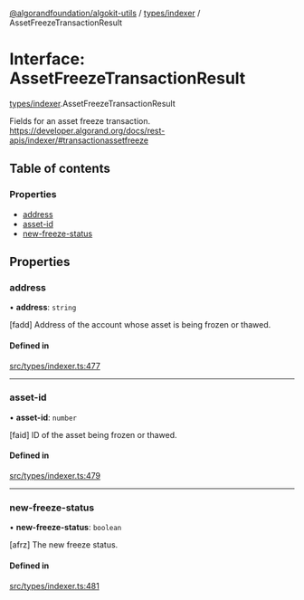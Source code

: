 [@algorandfoundation/algokit-utils](../index.md) / [types/indexer](../modules/types_indexer.md) / AssetFreezeTransactionResult

# Interface: AssetFreezeTransactionResult

[types/indexer](../modules/types_indexer.md).AssetFreezeTransactionResult

Fields for an asset freeze transaction. https://developer.algorand.org/docs/rest-apis/indexer/#transactionassetfreeze

## Table of contents

### Properties

- [address](types_indexer.AssetFreezeTransactionResult.md#address)
- [asset-id](types_indexer.AssetFreezeTransactionResult.md#asset-id)
- [new-freeze-status](types_indexer.AssetFreezeTransactionResult.md#new-freeze-status)

## Properties

### address

• **address**: `string`

[fadd] Address of the account whose asset is being frozen or thawed.

#### Defined in

[src/types/indexer.ts:477](https://github.com/algorandfoundation/algokit-utils-ts/blob/main/src/types/indexer.ts#L477)

___

### asset-id

• **asset-id**: `number`

[faid] ID of the asset being frozen or thawed.

#### Defined in

[src/types/indexer.ts:479](https://github.com/algorandfoundation/algokit-utils-ts/blob/main/src/types/indexer.ts#L479)

___

### new-freeze-status

• **new-freeze-status**: `boolean`

[afrz] The new freeze status.

#### Defined in

[src/types/indexer.ts:481](https://github.com/algorandfoundation/algokit-utils-ts/blob/main/src/types/indexer.ts#L481)

